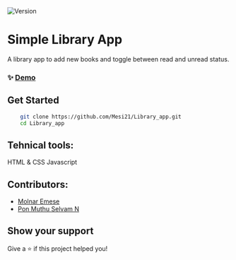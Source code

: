<img alt="Version" src="https://img.shields.io/badge/version-1.0.0-blue.svg?cacheSeconds=2592000" />

# Simple Library App

A library app to add new books and toggle between read and unread status.


### ✨ [Demo](https://libraryapp.imhtapm.now.sh/)

## Get Started

```bash
    git clone https://github.com/Mesi21/Library_app.git
    cd Library_app
```


## Tehnical tools:

HTML & CSS
Javascript

## Contributors:

- [Molnar Emese](https://github.com/Mesi21)
- [Pon Muthu Selvam N](https://github.com/imhta)

## Show your support

Give a ⭐️ if this project helped you!
